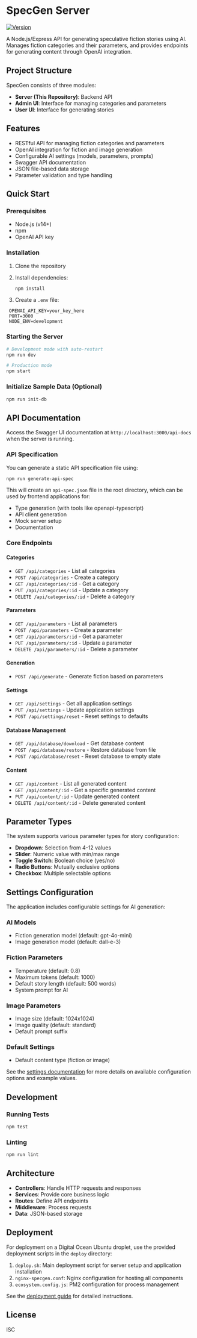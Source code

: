 # SpecGen Server

[![Version](https://img.shields.io/badge/version-0.6.0-blue.svg)](https://github.com/gv-sh/specgen-server)

A Node.js/Express API for generating speculative fiction stories using AI. Manages fiction categories and their parameters, and provides endpoints for generating content through OpenAI integration.

## Project Structure

SpecGen consists of three modules:

- **Server (This Repository)**: Backend API
- **Admin UI**: Interface for managing categories and parameters
- **User UI**: Interface for generating stories

## Features

- RESTful API for managing fiction categories and parameters
- OpenAI integration for fiction and image generation
- Configurable AI settings (models, parameters, prompts)
- Swagger API documentation
- JSON file-based data storage
- Parameter validation and type handling

## Quick Start

### Prerequisites

- Node.js (v14+)
- npm
- OpenAI API key

### Installation

1. Clone the repository
2. Install dependencies:

   ```bash
   npm install
   ```

3. Create a `.env` file:

  ```text
   OPENAI_API_KEY=your_key_here
   PORT=3000
   NODE_ENV=development
   ```

### Starting the Server

```bash
# Development mode with auto-restart
npm run dev

# Production mode
npm start
```

### Initialize Sample Data (Optional)

```bash
npm run init-db
```

## API Documentation

Access the Swagger UI documentation at `http://localhost:3000/api-docs` when the server is running.

### API Specification

You can generate a static API specification file using:
```bash
npm run generate-api-spec
```

This will create an `api-spec.json` file in the root directory, which can be used by frontend applications for:
- Type generation (with tools like openapi-typescript)
- API client generation
- Mock server setup
- Documentation

### Core Endpoints

#### Categories

- `GET /api/categories` - List all categories
- `POST /api/categories` - Create a category
- `GET /api/categories/:id` - Get a category
- `PUT /api/categories/:id` - Update a category
- `DELETE /api/categories/:id` - Delete a category

#### Parameters

- `GET /api/parameters` - List all parameters
- `POST /api/parameters` - Create a parameter
- `GET /api/parameters/:id` - Get a parameter
- `PUT /api/parameters/:id` - Update a parameter
- `DELETE /api/parameters/:id` - Delete a parameter

#### Generation

- `POST /api/generate` - Generate fiction based on parameters

#### Settings

- `GET /api/settings` - Get all application settings
- `PUT /api/settings` - Update application settings
- `POST /api/settings/reset` - Reset settings to defaults

#### Database Management

- `GET /api/database/download` - Get database content
- `POST /api/database/restore` - Restore database from file
- `POST /api/database/reset` - Reset database to empty state

#### Content

- `GET /api/content` - List all generated content
- `GET /api/content/:id` - Get a specific generated content
- `PUT /api/content/:id` - Update generated content
- `DELETE /api/content/:id` - Delete generated content

## Parameter Types

The system supports various parameter types for story configuration:

- **Dropdown**: Selection from 4-12 values
- **Slider**: Numeric value with min/max range
- **Toggle Switch**: Boolean choice (yes/no)
- **Radio Buttons**: Mutually exclusive options
- **Checkbox**: Multiple selectable options

## Settings Configuration

The application includes configurable settings for AI generation:

### AI Models

- Fiction generation model (default: gpt-4o-mini)
- Image generation model (default: dall-e-3)

### Fiction Parameters

- Temperature (default: 0.8)
- Maximum tokens (default: 1000)
- Default story length (default: 500 words)
- System prompt for AI

### Image Parameters

- Image size (default: 1024x1024)
- Image quality (default: standard)
- Default prompt suffix

### Default Settings

- Default content type (fiction or image)

See the [settings documentation](./docs/settings.md) for more details on available configuration options and example values.

## Development

### Running Tests

```bash
npm test
```

### Linting

```bash
npm run lint
```

## Architecture

- **Controllers**: Handle HTTP requests and responses
- **Services**: Provide core business logic
- **Routes**: Define API endpoints
- **Middleware**: Process requests
- **Data**: JSON-based storage

## Deployment

For deployment on a Digital Ocean Ubuntu droplet, use the provided deployment scripts in the `deploy` directory:

1. `deploy.sh`: Main deployment script for server setup and application installation
2. `nginx-specgen.conf`: Nginx configuration for hosting all components
3. `ecosystem.config.js`: PM2 configuration for process management

See the [deployment guide](./deploy/README.md) for detailed instructions.

## License

ISC
